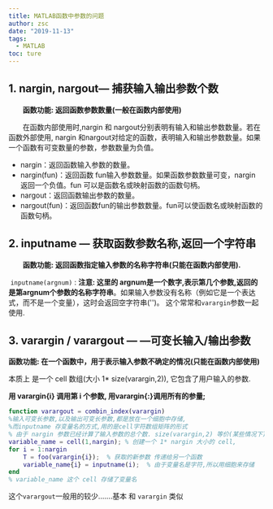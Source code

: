 ```yaml
---
title: MATLAB函数中参数的问题
author: zsc
date: "2019-11-13"
tags:
  - MATLAB
toc: ture
---
```




## 1. **nargin, nargout**— 捕获输入输出参数个数

　　**函数功能: 返回函数参数数量(一般在函数内部使用)**

　　在函数内部使用时,nargin 和 nargout分别表明有输入和输出参数数量。若在函数外部使用, nargin 和nargout对给定的函数，表明输入和输出参数数量。如果一个函数有可变数量的参数，参数数量为负值。 

- nargin：返回函数输入参数的数量。 
- nargin(fun)：返回函数 fun输入参数数量。如果函数参数数量可变，nargin 返回一个负值。fun 可以是函数名或映射函数的函数句柄。 
- nargout：返回函数输出参数的数量。 
- nargout(fun)：返回函数fun的输出参数数量。fun可以使函数名或映射函数的函数句柄。

## 2. inputname — 获取函数参数名称,返回一个字符串

　　**函数功能: 返回函数指定输入参数的名称字符串(只能在函数内部使用).**

​		`inputname(argnum)` :   **注意: 这里的 argnum是一个数字,表示第几个参数,返回的是第argnum个参数的名称字符串**。如果输入参数没有名称（例如它是一个表达式，而不是一个变量），这时会返回空字符串('')。 这个常常和`varargin`参数一起使用.

## 3. varargin / varargout — —可变长输入/输出参数

**函数功能: 在一个函数中，用于表示输入参数不确定的情况(只能在函数内部使用)**

本质上 是一个 cell 数组(大小 1* size(varargin,2)), 它包含了用户输入的参数. 

**用 varargin{i} 调用第 i 个参数, 用varargin{:}调用所有的参量;**

```matlab
function varargout = combin_index(varargin)
%输入可变长参数,以及输出可变长参数,都是放在一个细胞中存储, 
%而inputname 存变量名的方式,用的是cell字符数组矩阵的形式
% 由于 nargin 参数已经计算了输入参数的总个数. size(varargin,2) 等价(某些情况下)
variable_name = cell(1,nargin); % 创建一个 1* nargin 大小的 cell,
for i = 1:nargin
    T = foo(varargin{i});  % 获取的新参数 传递给另一个函数
    variable_name{i} = inputname(i);  % 由于变量名是字符,所以用细胞来存储
end
% variable_name 这个 cell 存储了变量名
```



这个`varargout`一般用的较少…….基本 和 `varargin` 类似



